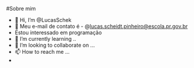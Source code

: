 #Sobre mim
- 👋 Hi, I’m @LucasSchek
- 👀 Meu e-mail de contato é - @lucas.scheidt.pinheiro@escola.pr.gov.br
- Estou interessado em programação
- 🌱 I’m currently learning ..
- 💞️ I’m looking to collaborate on ...
- 📫 How to reach me ...
- 

<!---
LucasSchek/LucasSchek is a ✨ special ✨ repository because its `README.md` (this file) appears on your GitHub profile.
You can click the Preview link to take a look at your changes.
--->
